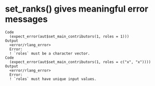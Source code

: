 # set_ranks() gives meaningful error messages

    Code
      (expect_error(aut$set_main_contributors(1, roles = 1)))
    Output
      <error/rlang_error>
      Error:
      ! `roles` must be a character vector.
    Code
      (expect_error(aut$set_main_contributors(1, roles = c("x", "x"))))
    Output
      <error/rlang_error>
      Error:
      ! `roles` must have unique input values.


